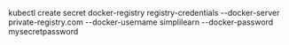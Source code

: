 kubectl create secret docker-registry registry-credentials --docker-server private-registry.com --docker-username simplilearn --docker-password mysecretpassword
